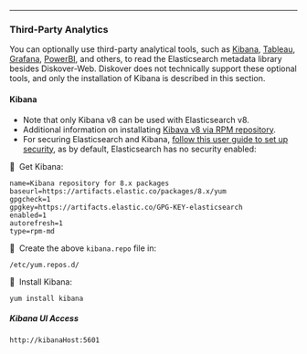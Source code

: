 <p id="analytics_third_party"></p>

___
### Third-Party Analytics

You can optionally use third-party analytical tools, such as [Kibana](https://www.elastic.co/kibana), [Tableau](https://www.tableau.com), [Grafana](https://grafana.com), [PowerBI](https://www.microsoft.com/en-us/power-platform/products/power-bi), and others, to read the Elasticsearch metadata library besides Diskover-Web. Diskover does not technically support these optional tools, and only the installation of Kibana is described in this section.

#### Kibana

- Note that only Kibana v8 can be used with Elasticsearch v8.
- Additional information on installating [Kibava v8 via RPM repository](https://www.elastic.co/guide/en/kibana/8.14/rpm.html#rpm-repo).
- For securing Elasticsearch and Kibana, [follow this user guide to set up security](https://www.elastic.co/guide/en/elasticsearch/reference/8.15/secure-cluster.html), as by default, Elasticsearch has no security enabled: 

🔴 &nbsp;Get Kibana:
```
name=Kibana repository for 8.x packages
baseurl=https://artifacts.elastic.co/packages/8.x/yum
gpgcheck=1
gpgkey=https://artifacts.elastic.co/GPG-KEY-elasticsearch
enabled=1
autorefresh=1
type=rpm-md
```

🔴 &nbsp;Create the above `kibana.repo` file in:
```
/etc/yum.repos.d/ 
```

🔴 &nbsp;Install Kibana:
```
yum install kibana
```
##### Kibana UI Access

```
http://kibanaHost:5601
```
